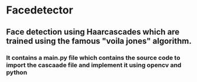 # Facedetector
## Face detection using Haarcascades which are trained using the famous "voila jones" algorithm.
### It contains a main.py file which contains the source code to  import the cascaade file and implement it using opencv and python

